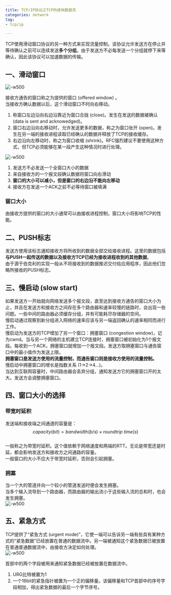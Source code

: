 ```yaml
---
title: TCP/IP协议之TCP的成块数据流  
categories: network  
tag:    
- tcp/ip  

---
```

  

TCP使用滑动窗口协议的另一种方式来实现流量控制。该协议允许发送方在停止并等待确认之前可以连续发送**多个分组**。由于发送方不必每发送一个分组就停下来等确认，因此该协议可以加速数据的传输。  
## 一、滑动窗口  
![-w500](http://oda58fqub.bkt.clouddn.com/14899121797587.jpg)    

接收方通告的窗口称之为提供的窗口 (offered window) 。  
当接收方确认数据以后，这个滑动窗口不时向右移动。  

1. 称窗口左边沿向右边沿靠近为窗口合拢 (close)。发生在发送的数据被确认 (data is sent and acknowedged)。  
2. 窗口右边沿向右移动时，允许发送更多的数据，称之为窗口张开 (open)。发生在另一端的接收进程读取已经确认的数据并释放了TCP的接收缓存。  
3. 右边沿向左移动时，称之为窗口收缩 (shrink)。RFC强烈建议不要使用这种方式，但TCP必须能够在某一段产生这种情况时进行处理。  
 
![-w500](http://oda58fqub.bkt.clouddn.com/14899127629704.jpg)  


1. 发送方不必发送一个全窗口大小的数据  
2. 来自接收方的一个报文段确认数据将窗口向右滑动  
3. **窗口的大小可以减小，但是窗口的右边沿不能向左移动**  
4. 接收方在发送一个ACK之前不必等待窗口被填满   

### 窗口大小    
由接收方提供的窗口的大小通常可以由接收进程控制，窗口大小将影响TCP的性能。  

## 二、PUSH标志  
发送方使用该标志通知接收方将所收到的数据全部交给接收进程。这里的数据包括**与PUSH一起传送的数据以及接收方TCP已经为接收进程收到的其他数据**。  
由于源于伯克利的实现一般从不将接收到的数据推迟交付给应用程序，因此他们忽略所接收的PUSH标志。  

## 三、慢启动 (slow start)  
如果发送方一开始就向网络发送多个报文段，直至达到接收方通告的窗口大小为止，并且在发送方和接收方之间存在多个路由器和速率较慢的链路时，会出现一些问题。一些中间的路由器必须缓存分组，并有可能耗尽存储器的空间。  
慢启动通过观察到新分组进入网络的速率应该与另一端返回确认的速率相同而进行工作。  
慢启动为发送方的TCP增加了另一个窗口：拥塞窗口 (congestion window)，记为cwnd。当与另一个网络的主机建立TCP连接时，拥塞窗口被初始化为1个报文段。每收到一个ACK，拥塞窗口就增加一个报文段。发送方取拥塞窗口与通告窗口中的最小值作为发送上限。  
**拥塞窗口是发送方使用的流量控制，而通告窗口则是接收方使用的流量控制。**  
慢启动中拥塞窗口的增长是指数关系 (1->2->4...)。    
当达到互联网容量时，中间路由器会丢弃分组，通知发送方它的拥塞窗口开的太大。发送方会调整拥塞窗口。  

## 四、窗口大小的选择    
### 带宽时延积  
发送端和接收端之间通道的容量是：  
$$capacity(bit) = bandwidth(b/s) \times roundtrip\ time(s)$$  
一般称之为带宽时延积。这个值依赖于网络速度和两端的RTT。无论是带宽还是时延，都会影响发送方和接收方之间通路的容量。    
一般窗口的大小不应大于带宽时延积，否则会引起拥塞。  
### 拥塞  
当一个大的管道并向一个较小的管道发送时便会发生拥塞。  
当多个输入流导到一个路由器，而路由器的输出流小于这些输入流的总和时，也会发生拥塞。  
![-w500](http://oda58fqub.bkt.clouddn.com/14899160068525.jpg)  

## 五、紧急方式  
TCP提供了“紧急方式 (urgent mode)”，它使一端可以告诉另一端有些具有某种方式的“紧急数据”已经放置在普通的数据流中。另一端被通知这个紧急数据已被放置在普通普通数据流中，由接收方决定如何处理。  
![-w500](http://oda58fqub.bkt.clouddn.com/14899162773964.jpg)  

首部中的两个字段被用来通知紧急数据已经被放置在数据流中。

1. URG比特被置为1  
2. 一个16bit的紧急指针被置为一个正的偏移量。该偏移量和TCP首部中的序号字段相加，得出紧急数据的最后一个字节序号。  
